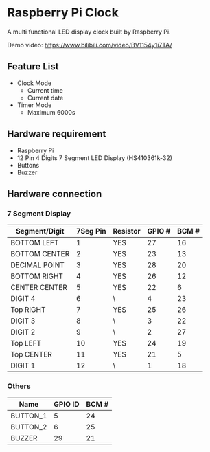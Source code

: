 # Raspberry Pi Clock

A multi functional LED display clock built by Raspberry Pi.

Demo video: https://www.bilibili.com/video/BV1154y1i7TA/

## Feature List

- Clock Mode
  - Current time
  - Current date
- Timer Mode
  * Maximum 6000s

## Hardware requirement

- Raspberry Pi
- 12 Pin 4 Digits 7 Segment LED Display (HS410361k-32)
- Buttons
- Buzzer

## Hardware connection

### 7 Segment Display

| Segment/Digit | 7Seg Pin | Resistor | GPIO # | BCM # |
| ------------- | -------- | -------- | ------ | ----- |
| BOTTOM LEFT   | 1        | YES      | 27     | 16    |
| BOTTOM CENTER | 2        | YES      | 23     | 13    |
| DECIMAL POINT | 3        | YES      | 28     | 20    |
| BOTTOM RIGHT  | 4        | YES      | 26     | 12    |
| CENTER CENTER | 5        | YES      | 22     | 6     |
| DIGIT 4       | 6        | \        | 4      | 23    |
| Top RIGHT     | 7        | YES      | 25     | 26    |
| DIGIT 3       | 8        | \        | 3      | 22    |
| DIGIT 2       | 9        | \        | 2      | 27    |
| Top LEFT      | 10       | YES      | 24     | 19    |
| Top CENTER    | 11       | YES      | 21     | 5     |
| DIGIT 1       | 12       | \        | 1      | 18    |

### Others

| Name     | GPIO ID | BCM # |
| -------- | ------- | ----- |
| BUTTON_1 | 5       | 24    |
| BUTTON_2 | 6       | 25    |
| BUZZER   | 29      | 21    |
